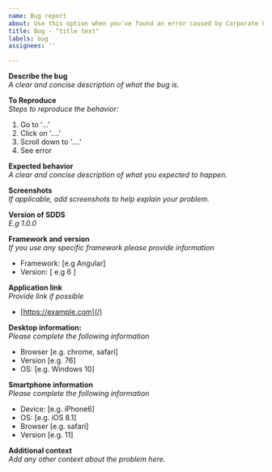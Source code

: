 ```yaml
---
name: Bug report
about: Use this option when you've found an error caused by Corporate UI.
title: Bug - "title text"
labels: bug
assignees: ''

---
```


**Describe the bug**  
_A clear and concise description of what the bug is._

**To Reproduce**   
_Steps to reproduce the behavior:_  
1. Go to '...'
2. Click on '....'
3. Scroll down to '....'
4. See error

**Expected behavior**  
_A clear and concise description of what you expected to happen._

**Screenshots**  
_If applicable, add screenshots to help explain your problem._

**Version of SDDS**  
 _E.g 1.0.0_


**Framework and version**  
_If you use any specific framework please provide information_
- Framework: [e.g Angular]
- Version: [ e.g 6 ]

**Application link**  
_Provide link if possible_  
- [https://example.com](/)

**Desktop information:**  
_Please complete the following information_
 - Browser [e.g. chrome, safari]
 - Version [e.g. 76]
 - OS: [e.g. Windows 10]

**Smartphone information**  
_Please complete the following information_
 - Device: [e.g. iPhone6]
 - OS: [e.g. iOS 8.1]
 - Browser [e.g. safari]
 - Version [e.g. 11]

**Additional context**   
_Add any other context about the problem here._
